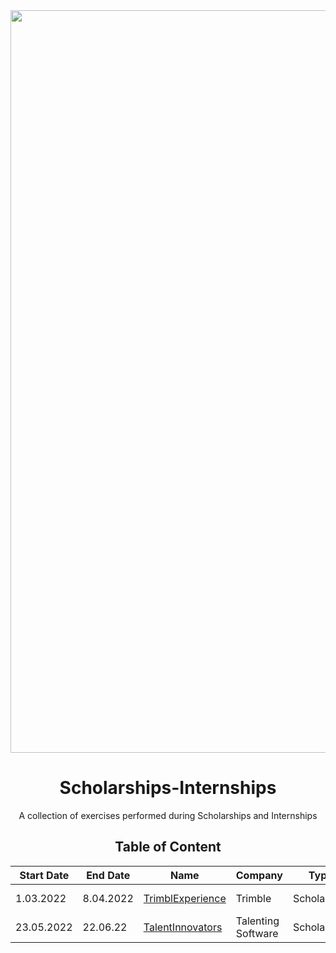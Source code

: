 <div align="center">
  <img width="1188" alt="TrimbleXperience banner" src="https://cdn.pixabay.com/photo/2015/08/27/09/22/banner-909710_960_720.jpg">
  <h1>Scholarships-Internships</h1>
  <p>A collection of exercises performed during  Scholarships and Internships</p> 

## Table of Content

| Start Date | End Date | Name | Company | Type |Languages| Frameworks|
|----|-----|------|-------|--|--|--|
|1.03.2022 | 8.04.2022 | [TrimblExperience](https://github.com/DenisaXXIV/Scholarships-Internships/tree/master/Trimble) | Trimble|Scholarship|C# , TypeScript|Angular , .NET |
|23.05.2022| 22.06.22 | [TalentInnovators](https://github.com/DenisaXXIV/Scholarships-Internships/tree/master/Talenting%20Software/Scholarship) | Talenting Software|Scholarship|C#| .NET|
